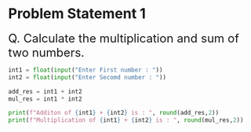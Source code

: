 # Problem Statement 1

<font size = '+2'>Q. Calculate the multiplication and sum of two numbers.</font>

```python
int1 = float(input("Enter First number : "))
int2 = float(input("Enter Secomd number : "))

add_res = int1 + int2
mul_res = int1 * int2

print(f"Additon of {int1} + {int2} is : ", round(add_res,2))
print(f"Multiplication of {int1} + {int2} is : ", round(mul_res,2))
```
